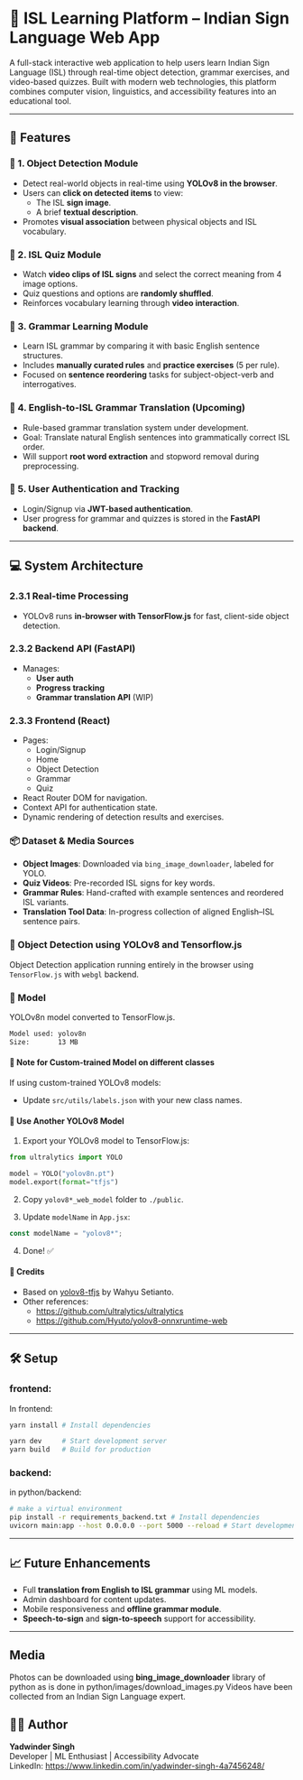 # 🧠 ISL Learning Platform – Indian Sign Language Web App

A full-stack interactive web application to help users learn Indian Sign Language (ISL) through real-time object detection, grammar exercises, and video-based quizzes. Built with modern web technologies, this platform combines computer vision, linguistics, and accessibility features into an educational tool.

---

## 🚀 Features

### 📸 1. Object Detection Module
- Detect real-world objects in real-time using **YOLOv8 in the browser**.
- Users can **click on detected items** to view:
  - The ISL **sign image**.
  - A brief **textual description**.
- Promotes **visual association** between physical objects and ISL vocabulary.

### 🧠 2. ISL Quiz Module
- Watch **video clips of ISL signs** and select the correct meaning from 4 image options.
- Quiz questions and options are **randomly shuffled**.
- Reinforces vocabulary learning through **video interaction**.

### 📘 3. Grammar Learning Module
- Learn ISL grammar by comparing it with basic English sentence structures.
- Includes **manually curated rules** and **practice exercises** (5 per rule).
- Focused on **sentence reordering** tasks for subject-object-verb and interrogatives.

### 🔁 4. English-to-ISL Grammar Translation (Upcoming)
- Rule-based grammar translation system under development.
- Goal: Translate natural English sentences into grammatically correct ISL order.
- Will support **root word extraction** and stopword removal during preprocessing.

### 🔐 5. User Authentication and Tracking
- Login/Signup via **JWT-based authentication**.
- User progress for grammar and quizzes is stored in the **FastAPI backend**.

---

## 💻 System Architecture

### 2.3.1 Real-time Processing
- YOLOv8 runs **in-browser with TensorFlow.js** for fast, client-side object detection.

### 2.3.2 Backend API (FastAPI)
- Manages:
  - **User auth**
  - **Progress tracking**
  - **Grammar translation API** (WIP)

### 2.3.3 Frontend (React)
- Pages:
  - Login/Signup
  - Home
  - Object Detection
  - Grammar
  - Quiz
- React Router DOM for navigation.
- Context API for authentication state.
- Dynamic rendering of detection results and exercises.

### 📦 Dataset & Media Sources

- **Object Images**: Downloaded via `bing_image_downloader`, labeled for YOLO.
- **Quiz Videos**: Pre-recorded ISL signs for key words.
- **Grammar Rules**: Hand-crafted with example sentences and reordered ISL variants.
- **Translation Tool Data**: In-progress collection of aligned English–ISL sentence pairs.

### 📂 Object Detection using YOLOv8 and Tensorflow.js

Object Detection application running entirely in the browser using `TensorFlow.js` with `webgl` backend.

### 🧠 Model

YOLOv8n model converted to TensorFlow.js.

```bash
Model used: yolov8n
Size:       13 MB
```

#### 📂 Note for Custom-trained Model on different classes

If using custom-trained YOLOv8 models:
- Update `src/utils/labels.json` with your new class names.

#### 🔄 Use Another YOLOv8 Model

1. Export your YOLOv8 model to TensorFlow.js:

```python
from ultralytics import YOLO

model = YOLO("yolov8n.pt")
model.export(format="tfjs")
```

2. Copy `yolov8*_web_model` folder to `./public`.

3. Update `modelName` in `App.jsx`:

```jsx
const modelName = "yolov8*";
```

4. Done! ✅

#### 🙏 Credits

- Based on [yolov8-tfjs](https://github.com/Hyuto/yolov8-tfjs) by Wahyu Setianto.
- Other references:
  - https://github.com/ultralytics/ultralytics
  - https://github.com/Hyuto/yolov8-onnxruntime-web

---

## 🛠 Setup

### frontend:

In frontend:

```bash
yarn install # Install dependencies

yarn dev     # Start development server
yarn build   # Build for production
```

### backend:

in python/backend:

```bash
# make a virtual environment
pip install -r requirements_backend.txt # Install dependencies
uvicorn main:app --host 0.0.0.0 --port 5000 --reload # Start development server
```

---

## 📈 Future Enhancements

- Full **translation from English to ISL grammar** using ML models.
- Admin dashboard for content updates.
- Mobile responsiveness and **offline grammar module**.
- **Speech-to-sign** and **sign-to-speech** support for accessibility.

---

## Media
Photos can be downloaded using **bing_image_downloader** library of python as is done in python/images/download_images.py
Videos have been collected from an Indian Sign Language expert.

## 👨‍💻 Author

**Yadwinder Singh**  
Developer | ML Enthusiast | Accessibility Advocate  
LinkedIn: https://www.linkedin.com/in/yadwinder-singh-4a7456248/